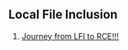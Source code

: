## Local File Inclusion

1. [Journey from LFI to RCE!!!](https://infosecwriteups.com/bugbounty-journey-from-lfi-to-rce-how-a69afe5a0899)
